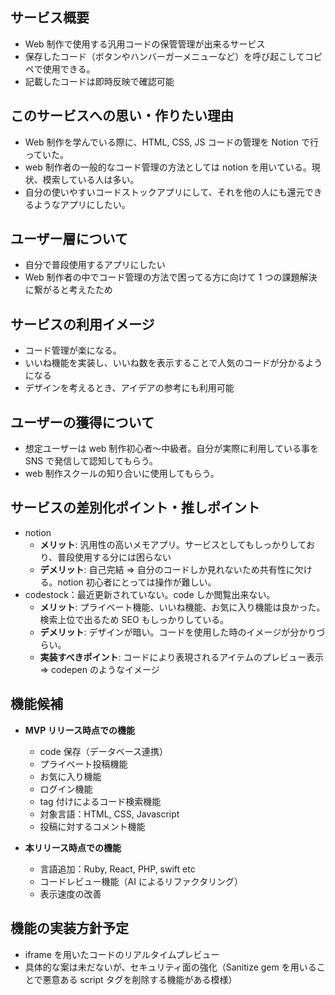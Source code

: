 ## サービス概要

- Web 制作で使用する汎用コードの保管管理が出来るサービス
- 保存したコード（ボタンやハンバーガーメニューなど）を呼び起こしてコピペで使用できる。
- 記載したコードは即時反映で確認可能

## このサービスへの思い・作りたい理由

- Web 制作を学んでいる際に、HTML, CSS, JS コードの管理を Notion で行っていた。
- web 制作者の一般的なコード管理の方法としては notion を用いている。現状、模索している人は多い。
- 自分の使いやすいコードストックアプリにして、それを他の人にも還元できるようなアプリにしたい。

## ユーザー層について

- 自分で普段使用するアプリにしたい
- Web 制作者の中でコード管理の方法で困ってる方に向けて 1 つの課題解決に繋がると考えたため

## サービスの利用イメージ

- コード管理が楽になる。
- いいね機能を実装し、いいね数を表示することで人気のコードが分かるようになる
- デザインを考えるとき、アイデアの参考にも利用可能

## ユーザーの獲得について

- 想定ユーザーは web 制作初心者～中級者。自分が実際に利用している事を SNS で発信して認知してもらう。
- web 制作スクールの知り合いに使用してもらう。

## サービスの差別化ポイント・推しポイント

- notion
  - **メリット**: 汎用性の高いメモアプリ。サービスとしてもしっかりしており、普段使用する分には困らない
  - **デメリット**: 自己完結 ⇒ 自分のコードしか見れないため共有性に欠ける。notion 初心者にとっては操作が難しい。
- codestock：最近更新されていない。code しか閲覧出来ない。
  - **メリット**: プライベート機能、いいね機能、お気に入り機能は良かった。検索上位で出るため SEO もしっかりしている。
  - **デメリット**: デザインが暗い。コードを使用した時のイメージが分かりづらい。
  - **実装すべきポイント**: コードにより表現されるアイテムのプレビュー表示 ⇒ codepen のようなイメージ

## 機能候補

- **MVP リリース時点での機能**

  - code 保存（データベース連携）
  - プライベート投稿機能
  - お気に入り機能
  - ログイン機能
  - tag 付けによるコード検索機能
  - 対象言語：HTML, CSS, Javascript
  - 投稿に対するコメント機能

- **本リリース時点での機能**
  - 言語追加：Ruby, React, PHP, swift etc
  - コードレビュー機能（AI によるリファクタリング）
  - 表示速度の改善

## 機能の実装方針予定

- iframe を用いたコードのリアルタイムプレビュー
- 具体的な案は未だないが、セキュリティ面の強化（Sanitize gem を用いることで悪意ある script タグを削除する機能がある模様）
